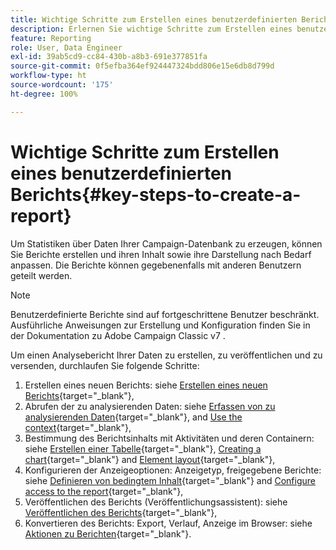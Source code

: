 ```yaml
---
title: Wichtige Schritte zum Erstellen eines benutzerdefinierten Berichts
description: Erlernen Sie wichtige Schritte zum Erstellen eines benutzerdefinierten Berichts
feature: Reporting
role: User, Data Engineer
exl-id: 39ab5cd9-cc84-430b-a8b3-691e377851fa
source-git-commit: 0f5efba364ef924447324bdd806e15e6db8d799d
workflow-type: ht
source-wordcount: '175'
ht-degree: 100%

---
```


# Wichtige Schritte zum Erstellen eines benutzerdefinierten Berichts{#key-steps-to-create-a-report}

Um Statistiken über Daten Ihrer Campaign-Datenbank zu erzeugen, können Sie Berichte erstellen und ihren Inhalt sowie ihre Darstellung nach Bedarf anpassen. Die Berichte können gegebenenfalls mit anderen Benutzern geteilt werden.

>[!NOTE]
>
>Benutzerdefinierte Berichte sind auf fortgeschrittene Benutzer beschränkt. Ausführliche Anweisungen zur Erstellung und Konfiguration finden Sie in der Dokumentation zu Adobe Campaign Classic v7 .

Um einen Analysebericht Ihrer Daten zu erstellen, zu veröffentlichen und zu versenden, durchlaufen Sie folgende Schritte:

1. Erstellen eines neuen Berichts: siehe [Erstellen eines neuen Berichts](https://experienceleague.adobe.com/docs/campaign-classic/using/reporting/creating-new-reports/creating-a-new-report.html?lang=de){target="_blank"},
1. Abrufen der zu analysierenden Daten: siehe [Erfassen von zu analysierenden Daten](https://experienceleague.adobe.com/docs/campaign-classic/using/reporting/creating-new-reports/collecting-data-to-analyze.html?lang=de){target="_blank"}, and [Use the context](https://experienceleague.adobe.com/docs/campaign-classic/using/reporting/creating-new-reports/collecting-data-to-analyze.html?lang=de){target="_blank"},
1. Bestimmung des Berichtsinhalts mit Aktivitäten und deren Containern: siehe [Erstellen einer Tabelle](https://experienceleague.adobe.com/docs/campaign-classic/using/reporting/creating-new-reports/creating-a-table.html?lang=de){target="_blank"}, [Creating a chart](https://experienceleague.adobe.com/docs/campaign-classic/using/reporting/creating-new-reports/creating-a-chart.html?lang=de){target="_blank"} and [Element layout](https://experienceleague.adobe.com/docs/campaign-classic/using/reporting/creating-new-reports/element-layout.html?lang=de){target="_blank"},
1. Konfigurieren der Anzeigeoptionen: Anzeigetyp, freigegebene Berichte: siehe [Definieren von bedingtem Inhalt](https://experienceleague.adobe.com/docs/campaign-classic/using/reporting/creating-new-reports/defining-a-conditional-content.html?lang=de){target="_blank"} and [Configure access to the report](https://experienceleague.adobe.com/docs/campaign-classic/using/reporting/creating-new-reports/configuring-access-to-the-report.html?lang=de){target="_blank"},
1. Veröffentlichen des Berichts (Veröffentlichungsassistent): siehe [Veröffentlichen des Berichts](https://experienceleague.adobe.com/docs/campaign-classic/using/reporting/creating-new-reports/configuring-access-to-the-report.html?lang=de#publishing-the-report){target="_blank"},
1. Konvertieren des Berichts: Export, Verlauf, Anzeige im Browser: siehe [Aktionen zu Berichten](https://experienceleague.adobe.com/docs/campaign-classic/using/reporting/creating-new-reports/actions-on-reports.html?lang=de){target="_blank"}.
